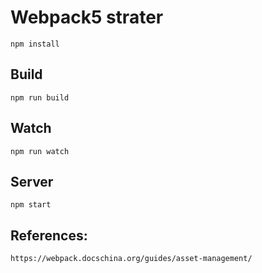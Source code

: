 # Webpack5 strater

    npm install

## Build
    npm run build

## Watch
    npm run watch

## Server
    npm start

## References:

    https://webpack.docschina.org/guides/asset-management/